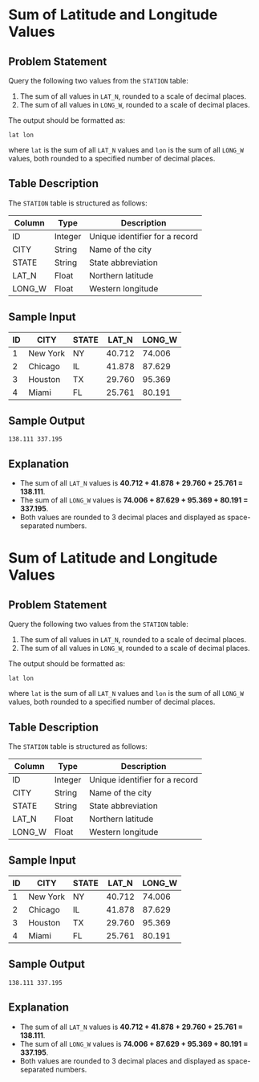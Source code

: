 # Sum of Latitude and Longitude Values

## Problem Statement

Query the following two values from the `STATION` table:

1. The sum of all values in `LAT_N`, rounded to a scale of  decimal places.
2. The sum of all values in `LONG_W`, rounded to a scale of  decimal places.

The output should be formatted as:

```
lat lon
```

where `lat` is the sum of all `LAT_N` values and `lon` is the sum of all `LONG_W` values, both rounded to a specified number of decimal places.

## Table Description

The `STATION` table is structured as follows:

| Column  | Type    | Description                    |
| ------- | ------- | ------------------------------ |
| ID      | Integer | Unique identifier for a record |
| CITY    | String  | Name of the city               |
| STATE   | String  | State abbreviation             |
| LAT\_N  | Float   | Northern latitude              |
| LONG\_W | Float   | Western longitude              |

## Sample Input

| ID | CITY     | STATE | LAT\_N | LONG\_W |
| -- | -------- | ----- | ------ | ------- |
| 1  | New York | NY    | 40.712 | 74.006  |
| 2  | Chicago  | IL    | 41.878 | 87.629  |
| 3  | Houston  | TX    | 29.760 | 95.369  |
| 4  | Miami    | FL    | 25.761 | 80.191  |

## Sample Output

```
138.111 337.195
```

## Explanation

- The sum of all `LAT_N` values is **40.712 + 41.878 + 29.760 + 25.761 = 138.111**.
- The sum of all `LONG_W` values is **74.006 + 87.629 + 95.369 + 80.191 = 337.195**.
- Both values are rounded to 3 decimal places and displayed as space-separated numbers.

# Sum of Latitude and Longitude Values

## Problem Statement

Query the following two values from the `STATION` table:

1. The sum of all values in `LAT_N`, rounded to a scale of  decimal places.
2. The sum of all values in `LONG_W`, rounded to a scale of  decimal places.

The output should be formatted as:

```
lat lon
```

where `lat` is the sum of all `LAT_N` values and `lon` is the sum of all `LONG_W` values, both rounded to a specified number of decimal places.

## Table Description

The `STATION` table is structured as follows:

| Column  | Type    | Description                    |
| ------- | ------- | ------------------------------ |
| ID      | Integer | Unique identifier for a record |
| CITY    | String  | Name of the city               |
| STATE   | String  | State abbreviation             |
| LAT\_N  | Float   | Northern latitude              |
| LONG\_W | Float   | Western longitude              |

## Sample Input

| ID | CITY     | STATE | LAT\_N | LONG\_W |
| -- | -------- | ----- | ------ | ------- |
| 1  | New York | NY    | 40.712 | 74.006  |
| 2  | Chicago  | IL    | 41.878 | 87.629  |
| 3  | Houston  | TX    | 29.760 | 95.369  |
| 4  | Miami    | FL    | 25.761 | 80.191  |

## Sample Output

```
138.111 337.195
```

## Explanation

- The sum of all `LAT_N` values is **40.712 + 41.878 + 29.760 + 25.761 = 138.111**.
- The sum of all `LONG_W` values is **74.006 + 87.629 + 95.369 + 80.191 = 337.195**.
- Both values are rounded to 3 decimal places and displayed as space-separated numbers.

